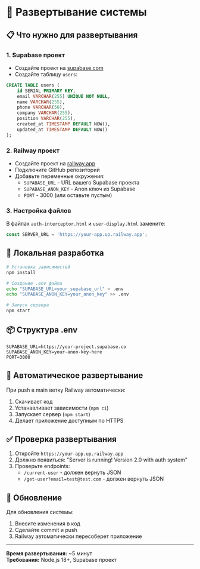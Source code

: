 # 🚀 Развертывание системы

## 📋 Что нужно для развертывания

### 1. Supabase проект
- Создайте проект на [supabase.com](https://supabase.com)
- Создайте таблицу `users`:
```sql
CREATE TABLE users (
    id SERIAL PRIMARY KEY,
    email VARCHAR(255) UNIQUE NOT NULL,
    name VARCHAR(255),
    phone VARCHAR(50),
    company VARCHAR(255),
    position VARCHAR(255),
    created_at TIMESTAMP DEFAULT NOW(),
    updated_at TIMESTAMP DEFAULT NOW()
);
```

### 2. Railway проект
- Создайте проект на [railway.app](https://railway.app)
- Подключите GitHub репозиторий
- Добавьте переменные окружения:
  - `SUPABASE_URL` - URL вашего Supabase проекта
  - `SUPABASE_ANON_KEY` - Anon ключ из Supabase
  - `PORT` - 3000 (или оставьте пустым)

### 3. Настройка файлов
В файлах `auth-interceptor.html` и `user-display.html` замените:
```javascript
const SERVER_URL = 'https://your-app.up.railway.app';
```

## 🔧 Локальная разработка

```bash
# Установка зависимостей
npm install

# Создание .env файла
echo "SUPABASE_URL=your_supabase_url" > .env
echo "SUPABASE_ANON_KEY=your_anon_key" >> .env

# Запуск сервера
npm start
```

## 📦 Структура .env

```env
SUPABASE_URL=https://your-project.supabase.co
SUPABASE_ANON_KEY=your-anon-key-here
PORT=3000
```

## 🚀 Автоматическое развертывание

При push в main ветку Railway автоматически:
1. Скачивает код
2. Устанавливает зависимости (`npm ci`)
3. Запускает сервер (`npm start`)
4. Делает приложение доступным по HTTPS

## ✅ Проверка развертывания

1. Откройте `https://your-app.up.railway.app`
2. Должно появиться: "Server is running! Version 2.0 with auth system"
3. Проверьте endpoints:
   - `/current-user` - должен вернуть JSON
   - `/get-user?email=test@test.com` - должен вернуть JSON

## 🔄 Обновление

Для обновления системы:
1. Внесите изменения в код
2. Сделайте commit и push
3. Railway автоматически пересоберет приложение

---

**Время развертывания:** ~5 минут  
**Требования:** Node.js 18+, Supabase проект